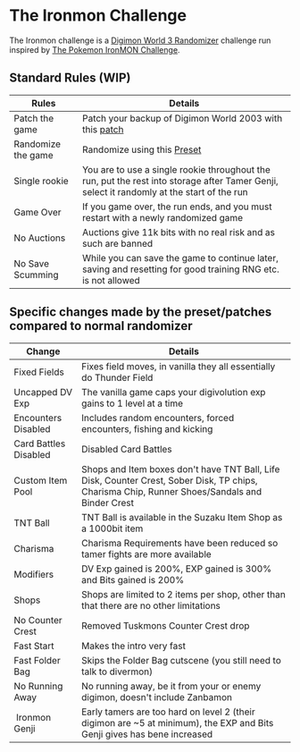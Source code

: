 
# The Ironmon Challenge

The Ironmon challenge is a [Digimon World 3 Randomizer](https://github.com/markisha64/dmw3-randomizer/releases)
challenge run inspired by [The Pokemon IronMON Challenge](https://gist.github.com/valiant-code/adb18d248fa0fae7da6b639e2ee8f9c1).

## Standard Rules (WIP)

| Rules              | Details                                                                                                                                    |
|--------------------|--------------------------------------------------------------------------------------------------------------------------------------------|
| Patch the game     | Patch your backup of Digimon World 2003 with this [patch](https://github.com/markisha64/dmw_2003_ironmon)                                  |
| Randomize the game | Randomize using this [Preset](https://github.com/markisha64/dmw3-randomizer/blob/ironmon/ironmon/preset.json)                              |
| Single rookie      | You are to use a single rookie throughout the run, put the rest into storage after Tamer Genji, select it randomly at the start of the run |
| Game Over          | If you game over, the run ends, and you must restart with a newly randomized game                                                          |
| No Auctions        | Auctions give 11k bits with no real risk and as such are banned                                                                            |
| No Save Scumming   | While you can save the game to continue later, saving and resetting for good training RNG etc. is not allowed                              |

## Specific changes made by the preset/patches compared to normal randomizer

| Change                | Details                                                                                                                                        |
|-----------------------|------------------------------------------------------------------------------------------------------------------------------------------------|
| Fixed Fields          | Fixes field moves, in vanilla they all essentially do Thunder Field                                                                            |
| Uncapped DV Exp       | The vanilla game caps your digivolution exp gains to 1 level at a time                                                                         |
| Encounters Disabled   | Includes random encounters, forced encounters, fishing and kicking                                                                             |
| Card Battles Disabled | Disabled Card Battles                                                                                                                          |
| Custom Item Pool      | Shops and Item boxes don't have TNT Ball, Life Disk, Counter Crest, Sober Disk, TP chips, Charisma Chip, Runner Shoes/Sandals and Binder Crest |
| TNT Ball              | TNT Ball is available in the Suzaku Item Shop as a 1000bit item                                                                                |
| Charisma              | Charisma Requirements have been reduced so tamer fights are more available                                                                     |
| Modifiers             | DV Exp gained is 200%, EXP gained is 300% and Bits gained is 200%                                                                              |
| Shops                 | Shops are limited to 2 items per shop, other than that there are no other limitations                                                          |
| No Counter Crest      | Removed Tuskmons Counter Crest drop                                                                                                            |
| Fast Start            | Makes the intro very fast                                                                                                                      |
| Fast Folder Bag       | Skips the Folder Bag cutscene (you still need to talk to divermon)                                                                             |
| No Running Away       | No running away, be it from your or enemy digimon, doesn't include Zanbamon                                                                    |
| Ironmon Genji         | Early tamers are too hard on level 2 (their digimon are ~5 at minimum), the EXP and Bits Genji gives has bene increased                        |
